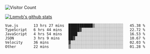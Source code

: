 ![Visitor Count](https://profile-counter.glitch.me/Lpmvb/count.svg)

[![Lpmvb's github stats](https://github-readme-stats.vercel.app/api?username=lpmvb&show_icons=true&title_color=fff&icon_color=79ff97&text_color=9f9f9f&bg_color=151515)](https://github.com/anuraghazra/github-readme-stats)

<!--
Here are some ideas to get you started:

- 🔭 I’m currently working on ...
- 🌱 I’m currently learning ...
- 👯 I’m looking to collaborate on ...
- 🤔 I’m looking for help with ...
- 💬 Ask me about ...
- 📫 How to reach me: ...
- 😄 Pronouns: ...
- ⚡ Fun fact: ...
-->

<!--START_SECTION:waka-->

```text
Vue.js       13 hrs 27 mins  ███████████▒░░░░░░░░░░░░░   45.38 %
TypeScript   6 hrs 44 mins   █████▓░░░░░░░░░░░░░░░░░░░   22.72 %
JavaScript   4 hrs 54 mins   ████░░░░░░░░░░░░░░░░░░░░░   16.53 %
JSON         3 hrs 9 mins    ██▓░░░░░░░░░░░░░░░░░░░░░░   10.67 %
Velocity     36 mins         ▓░░░░░░░░░░░░░░░░░░░░░░░░   02.03 %
Other        22 mins         ▒░░░░░░░░░░░░░░░░░░░░░░░░   01.28 %
```

<!--END_SECTION:waka-->

